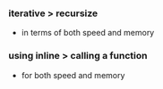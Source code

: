 ### iterative > recursize 
 - in terms of both speed and memory
### using inline > calling a function
 - for both speed and memory

